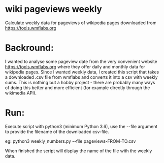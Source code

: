 # wiki pageviews weekly
Calculate weekly data for pageviews of wikipedia pages downloaded from https://tools.wmflabs.org

# Backround:
I wanted to analyse some pageview date from the very convenient website https://tools.wmflabs.org where they offer daily and monthly data for wikipedia pages. Since I wanted weekly data, I created this script that takes a downloaded .csv file from wmflabs and converts it into a csv with weekly sums. This is nothing but a hobby project - there are probably many ways of doing this better and more efficient (for example directly through the wikimedia API).

# Run:
Execute script with python3 (minimum Python 3.6), use the --file argument to provide the filename of the downloaded csv-file.

eg: python3 weekly_numbers.py --file pageviews-FROM-TO.csv

When finished the script will display the name of the file with the weekly data.
